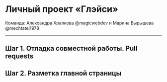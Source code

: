 # Личный проект «Глэйси»

Команда: Александра Храпкова @magicwebdev и Марина Вырышева @mechtatel1978  

---
## Шаг 1. Отладка совместной работы. Pull requests

## Шаг 2. Разметка главной страницы
  
  

